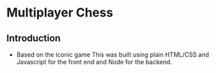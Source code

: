 # Multiplayer Chess

## Introduction

- Based on the iconic game This was built using plain HTML/CSS and Javascript for the front end and Node for the backend. 